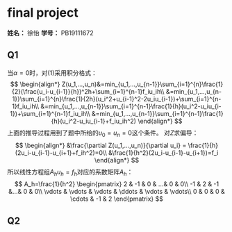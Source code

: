 # final project
**姓名：** 徐怡
**学号：** PB19111672
## Q1
当$\alpha=0$时，对(1)采用积分格式：
$$
\begin{align*}
Z(u_1,...,u_n)&=min_{u_1,...,u_{n-1}}\sum_{i=1}^{n}\frac{1}{2}(\frac{u_i-u_{i-1}}{h})^2h+\sum_{i=1}^{n-1}f_iu_ih\\
&=min_{u_1,...,u_{n-1}}\sum_{i=1}^{n}\frac{1}{2h}(u_i^2+u_{i-1}^2-2u_iu_{i-1})+\sum_{i=1}^{n-1}f_iu_ih\\
&=min_{u_1,...,u_{n-1}}\sum_{i=1}^{n-1}\frac{1}{h}(u_i^2-u_iu_{i-1})+\sum_{i=1}^{n-1}f_iu_ih\\
&=min_{u_1,...,u_{n-1}}\sum_{i=1}^{n-1}\frac{1}{h}(u_i^2-u_iu_{i-1}+f_iu_ih^2)
\end{align*}
$$
上面的推导过程用到了题中所给的$u_0=u_n=0$这个条件。
对$Z$求偏导：
$$
\begin{align*}
&\frac{\partial Z(u_1,...,u_n)}{\partial u_i} = \frac{1}{h}(2u_i-u_{i-1}-u_{i+1}+f_ih^2)=0\\
&\frac{1}{h^2}(2u_i-u_{i-1}-u_{i+1})=f_i
\end{align*}
$$
所以线性方程组$A_hu_h=f_h$对应的系数矩阵$A_h$：
$$
A_h=\frac{1}{h^2}
\begin{pmatrix}  
2 & -1 & 0 & ...& 0 & 0\\  
-1 & 2 & -1 &...& 0 & 0\\
\vdots & \vdots & \vdots & \ddots & \vdots & \vdots\\
0 & 0 & 0 & \cdots & -1 & 2
\end{pmatrix}
$$
## Q2
